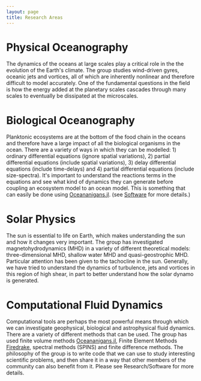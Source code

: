 ```yaml
---
layout: page
title: Research Areas
---
```


# Physical Oceanography

The dynamics of the oceans at large scales play a critical role in the the evolution of the Earth's climate. The group studies wind-driven gyres, oceanic jets and vortices, all of which are inherently nonlinear and therefore difficult to model accurately.  One of the fundamental questions in the field is how the energy added at the planetary scales cascades through many scales to eventually be dissipated at the microscales.

# Biological Oceanography 

Planktonic ecosystems are at the bottom of the food chain in the oceans and therefore have a large impact of all the biological organisms in the ocean. There are a variety of ways in which they can be modelled: 1) ordinary differential equations (ignore spatial variations), 2) partial differential equations (include spatial variations), 3) delay differential equations (include time-delays) and 4) partial differential equations (include size-spectra).  It's important to understand the reactions terms in the equations and see what kind of dynamics they can generate before coupling an ecosystem model to an ocean model.  This is something that can easily be done using [Oceananigans.jl](https://clima.github.io/OceananigansDocumentation/stable/). (see [Software](https://francispoulin.github.io/software/) for more details.)

# Solar Physics

The sun is essential to life on Earth, which makes understanding the sun and how it changes very important.  The group has investigated magnetohydrodynamics (MHD) in a variety of different theoretical models: three-dimensional MHD, shallow water MHD and quasi-geostrophic MHD. Particular attention has been given to the tachocline in the sun.  Generally, we have tried to understand the dynamics of turbulence, jets and vortices in this region of high shear, in part to better understand how the solar dynamo is generated.
 

# Computational Fluid Dynamics 

Computational tools are perhaps the most powerful means through which we can investigate geophysical, biological and astrophysical fluid dynamics.  There are a variety of different methods that can be used.  The group has used finite volume methods [Oceananigans.jl](https://clima.github.io/OceananigansDocumentation/stable/), Finite Element Methods [Firedrake](https://www.firedrakeproject.org/), spectral methods (SPINS) and finite difference methods.  The philosophy of the group is to write code that we can use to study interesting scientific problems, and then share it in a way that other members of the community can also benefit from it.  Please see Research/Software for more details.
